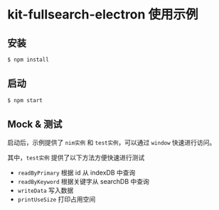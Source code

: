 # kit-fullsearch-electron 使用示例

## 安装

```bash
$ npm install
```

## 启动

```bash
$ npm start
```

## Mock & 测试

启动后，示例提供了 `nim实例` 和 `test实例`，可以通过 `window` 快速进行访问。

其中，`test实例` 提供了以下方法方便快速进行测试

- `readByPrimary` 根据 id 从 indexDB 中查询
- `readByKeyword` 根据关键字从 searchDB 中查询
- `writeData` 写入数据
- `printUseSize` 打印占用空间
